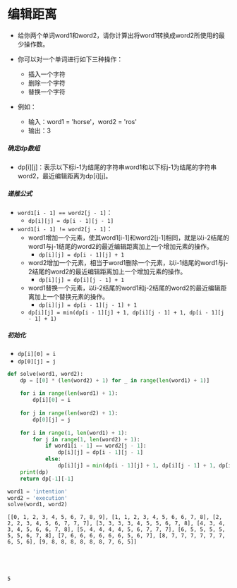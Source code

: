 
# 编辑距离

* 给你两个单词word1和word2，请你计算出将word1转换成word2所使用的最少操作数。

* 你可以对一个单词进行如下三种操作：
    * 插入一个字符
    * 删除一个字符
    * 替换一个字符

* 例如：
    * 输入：word1 = 'horse'，word2 = 'ros'
    * 输出：3

##### 确定dp数组
* dp[i][j]：表示以下标i-1为结尾的字符串word1和以下标j-1为结尾的字符串word2，最近编辑距离为dp[i][j]。

##### 递推公式
* `word1[i - 1] == word2[j - 1]`：
    * `dp[i][j] = dp[i - 1][j - 1]`
* `word1[i - 1] != word2[j - 1]`：
    * word1增加一个元素，使其word1[i-1]和word2[j-1]相同，就是以i-2结尾的word1与j-1结尾的word2的最近编辑距离加上一个增加元素的操作。
        * `dp[i][j] = dp[i - 1][j] + 1`
    * word2增加一个元素，相当于word1删除一个元素，以i-1结尾的word1与j-2结尾的word2的最近编辑距离加上一个增加元素的操作。
        * `dp[i][j] = dp[i][j - 1] + 1`
    * word1替换一个元素，以i-2结尾的word1和j-2结尾的word2的最近编辑距离加上一个替换元素的操作。
        * `dp[i][j] = dp[i - 1][j - 1] + 1`
    * `dp[i][j] = min(dp[i - 1][j] + 1, dp[i][j - 1] + 1, dp[i - 1][j - 1] + 1)`

##### 初始化
* `dp[i][0] = i`
* `dp[0][j] = j`


```python
def solve(word1, word2):
    dp = [[0] * (len(word2) + 1) for _ in range(len(word1) + 1)]
    
    for i in range(len(word1) + 1):
        dp[i][0] = i
    
    for j in range(len(word2) + 1):
        dp[0][j] = j
    
    for i in range(1, len(word1) + 1):
        for j in range(1, len(word2) + 1):
            if word1[i - 1] == word2[j - 1]:
                dp[i][j] = dp[i - 1][j - 1]
            else:
                dp[i][j] = min(dp[i - 1][j] + 1, dp[i][j - 1] + 1, dp[i - 1][j - 1] + 1)
    print(dp)
    return dp[-1][-1]
```


```python
word1 = 'intention'
word2 = 'execution'
solve(word1, word2)
```

    [[0, 1, 2, 3, 4, 5, 6, 7, 8, 9], [1, 1, 2, 3, 4, 5, 6, 6, 7, 8], [2, 2, 2, 3, 4, 5, 6, 7, 7, 7], [3, 3, 3, 3, 4, 5, 5, 6, 7, 8], [4, 3, 4, 3, 4, 5, 6, 6, 7, 8], [5, 4, 4, 4, 4, 5, 6, 7, 7, 7], [6, 5, 5, 5, 5, 5, 5, 6, 7, 8], [7, 6, 6, 6, 6, 6, 6, 5, 6, 7], [8, 7, 7, 7, 7, 7, 7, 6, 5, 6], [9, 8, 8, 8, 8, 8, 8, 7, 6, 5]]
    




    5


